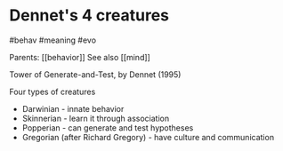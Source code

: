 # Dennet's 4 creatures

#behav #meaning #evo

Parents: [[behavior]]
See also [[mind]] 

Tower of Generate-and-Test, by Dennet (1995)

Four types of creatures
* Darwinian - innate behavior
* Skinnerian - learn it through association
* Popperian - can generate and test hypotheses
* Gregorian (after Richard Gregory) - have culture and communication